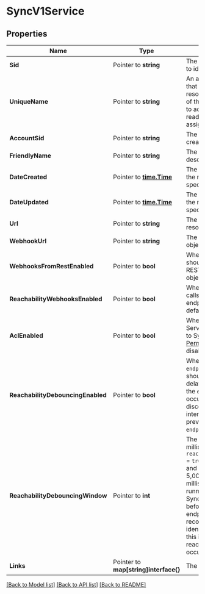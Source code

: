 # SyncV1Service

## Properties

Name | Type | Description | Notes
------------ | ------------- | ------------- | -------------
**Sid** | Pointer to **string** | The unique string that we created to identify the Service resource. |
**UniqueName** | Pointer to **string** | An application-defined string that uniquely identifies the resource. It can be used in place of the resource's `sid` in the URL to address the resource. It is a read-only property, it cannot be assigned using REST API. |
**AccountSid** | Pointer to **string** | The SID of the [Account](https://www.twilio.com/docs/iam/api/account) that created the Service resource. |
**FriendlyName** | Pointer to **string** | The string that you assigned to describe the resource. |
**DateCreated** | Pointer to [**time.Time**](time.Time.md) | The date and time in GMT when the resource was created specified in [ISO 8601](https://en.wikipedia.org/wiki/ISO_8601) format. |
**DateUpdated** | Pointer to [**time.Time**](time.Time.md) | The date and time in GMT when the resource was last updated specified in [ISO 8601](https://en.wikipedia.org/wiki/ISO_8601) format. |
**Url** | Pointer to **string** | The absolute URL of the Service resource. |
**WebhookUrl** | Pointer to **string** | The URL we call when Sync objects are manipulated. |
**WebhooksFromRestEnabled** | Pointer to **bool** | Whether the Service instance should call `webhook_url` when the REST API is used to update Sync objects. The default is `false`. |
**ReachabilityWebhooksEnabled** | Pointer to **bool** | Whether the service instance calls `webhook_url` when client endpoints connect to Sync. The default is `false`. |
**AclEnabled** | Pointer to **bool** | Whether token identities in the Service must be granted access to Sync objects by using the [Permissions](https://www.twilio.com/docs/sync/api/sync-permissions) resource. It is disabled (false) by default. |
**ReachabilityDebouncingEnabled** | Pointer to **bool** | Whether every `endpoint_disconnected` event should occur after a configurable delay. The default is `false`, where the `endpoint_disconnected` event occurs immediately after disconnection. When `true`, intervening reconnections can prevent the `endpoint_disconnected` event. |
**ReachabilityDebouncingWindow** | Pointer to **int** | The reachability event delay in milliseconds if `reachability_debouncing_enabled` = `true`.  Must be between 1,000 and 30,000 and defaults to 5,000. This is the number of milliseconds after the last running client disconnects, and a Sync identity is declared offline, before `webhook_url` is called, if all endpoints remain offline. A reconnection from the same identity by any endpoint during this interval prevents the reachability event from occurring. |
**Links** | Pointer to **map[string]interface{}** | The URLs of related resources. |

[[Back to Model list]](../README.md#documentation-for-models) [[Back to API list]](../README.md#documentation-for-api-endpoints) [[Back to README]](../README.md)


